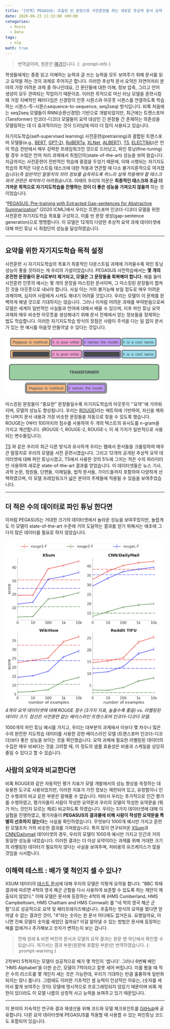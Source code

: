 ```yaml
---
title: "[번역] PEGASUS: 추출된 빈 문장으로 사전훈련을 하는 새로운 추상적 문서 요약 모델"
date: 2020-06-23 11:33:00 +09:00
categories:
  - Posts
  - Data
tags:
  - nlp
math: true
---
```

> 번역글이며, 원문은 [여기](https://ai.googleblog.com/2020/06/pegasus-state-of-art-model-for.html)입니다.
{: .prompt-info }

학생들에게는 종종 읽고 이해하는 능력과 글 쓰는 능력을 모두 보여주기 위해 문서를 읽고 요약을 하는 것이 과제로 주어지곤 합니다. 이러한 추상적 문서 요약은 자연어처리 분야의 가장 어려운 과제 중 하나인데요, 긴 문단들에 대한 이해, 정보 압축, 그리고 언어 생성이 모두 관여되는 작업이기 때문이죠. 이러한 목적으로 머신 러닝 모델을 훈련시킬 때 가장 지배적인 패러다임은 신경망이 인풋 시퀀스와 아웃풋 시퀀스를 연결하도록 학습하는 시퀀스-투-시퀀스sequence-to-sequence, seq2seq) 방식입니다. 비록 처음에는 seq2seq 모델들이 RNN(순환신경망) 기반으로 개발되었지만, 최근에는 트랜스포머 (Tansformer) 인코더-디코더 모델들이 요약 대상인 긴 문장들 간 존재하는 의존성을 모델링하는 데 더 효과적이라는 것이 드러남에 따라 더 많이 사용되고 있습니다. 

자기지도학습(self-supervised learning) 사전훈련(pretraining)과 결합된 트랜스포머 모델들(e.g., [BERT](https://ai.googleblog.com/2018/11/open-sourcing-bert-state-of-art-pre.html), [GPT-2](https://openai.com/blog/better-language-models/)), [RoBERTa](https://arxiv.org/abs/1907.11692), [XLNet](https://arxiv.org/abs/1906.08237), [ALBERT](https://ai.googleblog.com/2019/12/albert-lite-bert-for-self-supervised.html)), [T5](https://ai.googleblog.com/2020/02/exploring-transfer-learning-with-t5.html), [ELECTRA](https://ai.googleblog.com/2020/03/more-efficient-nlp-model-pre-training.html)))은 언어 학습 전반에서 매우 강력한 프레임워크인 것으로 드러났고, 파인 튜닝(fine-tuning)될 경우 수많은 언어 처리 과제에서 최첨단의(state-of-the-art) 성능을 보여 왔습니다. 지금까지는 사전훈련이 전반적인 학습에 중점을 두었기 때문에, 이때 시행되는 자기지도학습의 목적은 다운스트림 태스크에 대한 적용과 연관할 때 다소 불가지론적으로 여겨졌습니다(*즉 일반적인 말뭉치의 의미 정보를 습득하도록 하느라 실제 적용해야 할 태스크와의 관련은 파악하기 어려웠습니다*). 이때의 우리의 의문은 **최종적인 태스크와 조금 더 가까운 목적으로 자기지도학습을 진행하는 것이 더 좋은 성능을 가져오지 않을까** 하는 것이었습니다.

“[PEGASUS: Pre-training with Extracted Gap-sentences for Abstractive Summarization](https://arxiv.org/abs/1912.08777)” (2020 ICML)에서 우리는 트랜스포머 인코더-디코더 모델을 위한 사전훈련 자기지도학습 목표를 구성하고, 이를 빈 문장 생성(gap-sentence generation)으로 명명합니다. 이 모델은 12개의 다양한 추상적 요약 과제 데이터셋에 대해 파인 튜닝 시 최첨단의 성능을 달성하였습니다.

---

## 요약을 위한 자기지도학습 목적 설정

사전훈련 시 자기지도학습의 목표가 최종적인 다운스트림 과제에 가까울수록 파인 튜닝 성능이 좋을 것이라는 게 우리의 가설이었습니다. PEGASUS 사전학습에서는 **몇 개의 온전한 문장들이 문서로부터 제거되고, 모델은 그 문장들을 회복해야 합니다**. 예를 들어 사전훈련 인풋의 예시는 몇 개의 문장을 마스킹한 문서이며, 그 마스킹된 문장들이 합쳐진 것을 아웃풋으로 내놔야 합니다. 사실 이는 거의 불가능해 보일 정도로 매우 어려운 과제이며, 심지어 사람에게 시켜도 해내기 어려울 것입니다. 우리는 모델이 이 문제를 완벽하게 해낼 것으로 기대하지는 않습니다. 그러나 이처럼 어려운 과제를 부여받음으로써 모델은 세계의 일반적인 사실들과 언어에 대해서 배울 수 있으며, 이후 파인 튜닝 요약 과제와 매우 비슷한 아웃풋을 생성해내기 위해 문서 전체에서 얻는 정보들을 정제하는 법도 학습합니다. 이러한 자기지도학습 방식의 장점은 사람이 주석을 다는 일 없이 문서가 있는 한 예시를 마음껏 만들어낼 수 있다는 것입니다. 

![](/assets/img/posts/2020-06-23-pegasus-1.png)

마스킹된 문장들이 "중요한" 문장들일수록 자기지도학습의 아웃풋이 ''요약''에 가까워지며, 모델의 성능도 향상됩니다. 우리는 [ROUGE](https://www.aclweb.org/anthology/W04-1013/))라는 메트릭에 기반하여, 자신을 제외한 나머지 문서 내용과 가장 비슷한 문장들을 자동으로 찾을 수 있도록 했습니다. ROUGE는 0부터 100까지의 점수를 사용하여 두 개의 텍스트의 유사도를 n-gram을 가지고 계산합니다. (ROUGE-1, ROUGE-2, ROUGE-L 이 세 가지가 일반적으로 사용되는 변수들입니다).

 [T5](https://ai.googleblog.com/2020/02/exploring-transfer-learning-with-t5.html) 와 같은 우리의 최근 다른 방식과 유사하게 우리는 웹에서 문서들을 크롤링하여 매우 큰 말뭉치로 우리의 모델을 사전 훈련시켰습니다. 그리고 12개의 공개된 추상적 요약 데이터셋에 대해 파인 튜닝시켰고, T5에서 사용한 것의 5%에 그치는 적은 수의 파라미터만 사용하여 새로운 state-of-the-art 결과를 얻었습니다. 이 데이터셋들은 뉴스 기사, 과학 논문, 청원들, 단편들, 이메일들, 법적 문서들, 가이드들까지 포함하여 다양하게 선택하였으며, 이 모델 프레임워크가 넓은 분야의 주제들에 적용될 수 있음을 보여주었습니다.

---

## 더 적은 수의 데이터로 파인 튜닝 한다면

이처럼 PEGASUS는 거대한 크기의 데이터셋에서 놀라운 성능을 보여주었지만, 놀랍게도 이 모델이 state-of-the-art 수준에 거의 도달하는 결과를 얻기 위해서는 애초에 그다지 많은 데이터를 필요로 하지 않았습니다.


![](/assets/img/posts/2020-06-23-pegasus-2.png)
_4개의 요약 데이터셋에 대해 ROUGE 점수 (3가지 지표, 높을수록 좋음) vs. 라벨링된 데이터 크기. 점선은 사전훈련 없는 베이스라인 트랜스포머 인코더-디코더 모델._

1000개의 파인 튜닝 예시를 가지고, 우리는 대부분의 과제에서 이보다 몇 차수나 많은 수의 완전한 지도학습 데이터를 사용한 강한 베이스라인 모델 (트랜스포머 인코더-디코더)보다 좋은 성능을 보이는 것을 확인했습니다. 요약 과제에 필요한 라벨링된 데이터의 수집은 매우 비싸다는 것을 고려할 때, 이 정도의 샘플 효용성은 비용과 스케일을 상당히 줄일 수 있다고 할 수 있습니다.

## 사람의 요약과 비교한다면

비록  ROUGE와 같은 자동적인 평가 지표가 모델 개발에서의 성능 향상을 측정하는 데 유용한 도구로 사용되었지만, 이러한 지표가 가진 정보는 제한되어 있고, 유창함이나 인간 수행과의 비교 같은 부분은 말해줄 수 없습니다. 따라서 우리는 추가적으로 인간 평가를 수행하였고, 평가자들이 사람이 작성한 요약문과 우리의 모델이 작성한 요약문을 (뭐가 어느 것인지 모르는 채로) 비교하도록 하였습니다. 
우리는 3가지 데이터셋에 대해 이 실험을 진행하였고, 평가자들이 **PEGASUS의 결과물에 비해 사람이 작성한 요약문을 특별히 선호하지 않는다**는 사실을 확인하였습니다. 무엇보다 1000개 예시만 가지고 훈련된 모델조차 거의 비슷한 결과를 가져왔습니다. 특히 많이 연구되어온  [XSum](https://www.tensorflow.org/datasets/catalog/xsum)과 [CNN/Dailymail](https://www.tensorflow.org/datasets/catalog/cnn_dailymail) 데이터셋의 경우, 우리의 모델이 1000개 예시만 가지고 인간과 거의 동일한 성능을 내었습니다. 이러한 결과는 더 이상 요약이라는 과제를 위해 거대한 크기의 라벨링된 데이터가 필요하지 않다는 사실을 보여주며, 저비용의 유즈케이스가 많을 것임을 시사합니다.

## 이해력 테스트 : 배가 몇 척인지 셀 수 있나?

XSUM 데이터의 [테스트 문서](https://www.bbc.com/news/uk-england-21326309)에 대해 우리의 모델은 이렇게 요약을 합니다: "BBC 취재 결과에 따르면 4척의 영국 해군 군함을 다시 사용하여 보존할 수 있도록 하는 제안이 제출되지 않았다." 이때 모델은 문서에 등장하는 4척의 배 (HMS Cumberland, HMS Campbeltown, HMS Chatham and HMS Cornwall) 를 "네 척의 영국 해군 군함"으로 성공적으로 요약 및 페러프레이즈해냅니다. 추출하는 방식의 요약을 했다면 얻어낼 수 없는 결과인 것이, "4"라는 숫자는 원 문서 어디에도 없거든요. 요행일까요, 아니면 진짜 모델이 숫자를 세었던 걸까요? 이걸 알아낼 수 있는 방법은 문서에 등장하는 배를 없애거나 추가해보고 숫자가 변하는지 보는 겁니다.

> 전체 원래 & 바뀐 버전의 문서과 모델의 요약 결과는 원문 맨 하단에서 확인할 수 있습니다. 여기서는 결과 부분(원문에 포함된 부분)만 번역하였습니다.
{: .prompt-warning }

2척부터 5척까지는 모델이 성공적으로 배가 몇 척인지 '셉니다'. 그러나 6번째 배인 'HMS Alphabet'을 더한 순간, 모델이 7척이라고 잘못 세어 버립니다. 이를 봤을 때 적은 수의 리스트를 몇 개인지 세는 것은 가능한데, 우리가 기대하는 만큼 훌륭하게 일반화되지는 않나 봅니다. 그럼에도 이러한 기초적인 셈 능력이 인상적인 이유는, (숫자를 세어서 짧게 보여주는 것이) 모델에 명시적으로 프로그래밍되지 않았기 때문이며 비록 제한이 있더라도 이 모델 나름의 상징적 사고 능력을 보여주고 있기 때문입니다. 

---

이 분야의 지속적인 연구와 결과 재생산을 위해 코드와 모델 체크포인트를  [GitHub](https://github.com/google-research/pegasus)에 공유합니다. 다른 요약 데이터셋에 PEGASUS를 적용할 때 사용할 수 있는 파인튜닝 코드도 포함되어 있습니다.


